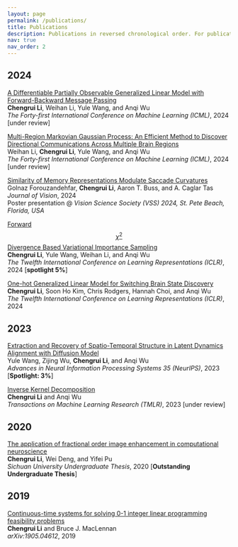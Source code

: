 ```yaml
---
layout: page
permalink: /publications/
title: Publications
description: Publications in reversed chronological order. For publications by categories, please see my <a href='/cv/'>CV</a>. 
nav: true
nav_order: 2
---
```


## 2024
[A Differentiable Partially Observable Generalized Linear Model with Forward-Backward Message Passing](https://arxiv.org/abs/2402.01263)  
**Chengrui Li**, Weihan Li, Yule Wang, and Anqi Wu  
*The Forty-first International Conference on Machine Learning (ICML)*, 2024 [under review]

[Multi-Region Markovian Gaussian Process: An Efficient Method to Discover Directional Communications Across Multiple Brain Regions](https://arxiv.org/abs/2402.02686)  
Weihan Li, **Chengrui Li**, Yule Wang, and Anqi Wu  
*The Forty-first International Conference on Machine Learning (ICML)*, 2024 [under review]

[Similarity of Memory Representations Modulate Saccade Curvatures](https://www.visionsciences.org/presentation/?id=1434)  
Golnaz Forouzandehfar, **Chengrui Li**, Aaron T. Buss, and A. Caglar Tas  
*Journal of Vision*, 2024  
Poster presentation @ *Vision Science Society (VSS) 2024, St. Pete Beach, Florida, USA*

[Forward $$\chi^2$$ Divergence Based Variational Importance Sampling](https://openreview.net/pdf?id=HD5Y7M8Xdk)  
**Chengrui Li**, Yule Wang, Weihan Li, and Anqi Wu  
*The Twelfth International Conference on Learning Representations (ICLR)*, 2024 [**spotlight 5%**]

[One-hot Generalized Linear Model for Switching Brain State Discovery](https://openreview.net/pdf?id=MREQ0k6qvD)  
**Chengrui Li**, Soon Ho Kim, Chris Rodgers, Hannah Choi, and Anqi Wu  
*The Twelfth International Conference on Learning Representations (ICLR)*, 2024

## 2023
[Extraction and Recovery of Spatio-Temporal Structure in Latent Dynamics Alignment with Diffusion Model](https://proceedings.neurips.cc/paper_files/paper/2023/hash/7abbcb05a5d55157ede410bb718e32d7-Abstract-Conference.html)  
Yule Wang, Zijing Wu, **Chengrui Li**, and Anqi Wu  
*Advances in Neural Information Processing Systems 35 (NeurIPS)*, 2023 [**Spotlight: 3%**]

[Inverse Kernel Decomposition]()  
**Chengrui Li** and Anqi Wu  
*Transactions on Machine Learning Research (TMLR)*, 2023 [under review]

## 2020
[The application of fractional order image enhancement in computational neuroscience]()  
**Chengrui Li**, Wei Deng, and Yifei Pu  
*Sichuan University Undergraduate Thesis*, 2020 [**Outstanding Undergraduate Thesis**]

## 2019
[Continuous-time systems for solving 0-1 integer linear programming feasibility problems](https://arxiv.org/abs/1905.04612)  
**Chengrui Li** and Bruce J. MacLennan  
*arXiv:1905.04612*, 2019
